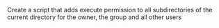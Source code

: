 Create a script that adds execute permission to all subdirectories of the current directory for the owner, the group and all other users
